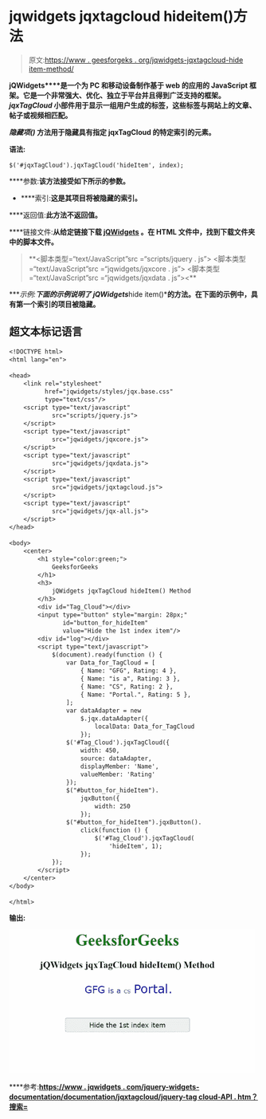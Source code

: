 # jqwidgets jqxtagcloud hideitem()方法

> 原文:[https://www . geesforgeks . org/jqwidgets-jqxtagcloud-hide item-method/](https://www.geeksforgeeks.org/jqwidgets-jqxtagcloud-hideitem-method/)

**jQWidgets****是一个为 PC 和移动设备制作基于 web 的应用的 JavaScript 框架。它是一个非常强大、优化、独立于平台并且得到广泛支持的框架。 ***jqxTagCloud*** 小部件用于显示一组用户生成的标签，这些标签与网站上的文章、帖子或视频相匹配。**

*****隐藏项()*** 方法用于隐藏具有指定 **jqxTagCloud** 的特定索引的元素。**

****语法:****

```
$('#jqxTagCloud').jqxTagCloud('hideItem', index);
```

****参数:**该方法接受如下所示的参数。**

*   ****索引:**这是其项目将被隐藏的索引。**

****返回值:**此方法不返回值。**

****链接文件:**从给定链接下载 [jQWidgets](https://www.jqwidgets.com/download/) 。在 HTML 文件中，找到下载文件夹中的脚本文件。**

> <link rel="”stylesheet”" href="”jqwidgets/styles/jqx.base.css”" type="”text/css”"> **<脚本类型=“text/JavaScript”src =“scripts/jquery . js”></脚本>
> <脚本类型=“text/JavaScript”src =“jqwidgets/jqxcore . js”></脚本>
> <脚本类型=“text/JavaScript”src =“jqwidgets/jqxdata . js”><**

****示例:**下面的示例说明了 jQWidgets***hide item()***的方法。在下面的示例中，具有第一个索引的项目被隐藏。**

## **超文本标记语言**

```
<!DOCTYPE html>
<html lang="en">

<head>
    <link rel="stylesheet" 
          href="jqwidgets/styles/jqx.base.css" 
          type="text/css"/>
    <script type="text/javascript" 
            src="scripts/jquery.js">
    </script>
    <script type="text/javascript" 
            src="jqwidgets/jqxcore.js">
    </script>
    <script type="text/javascript" 
            src="jqwidgets/jqxdata.js">
    </script>
    <script type="text/javascript" 
            src="jqwidgets/jqxtagcloud.js">
    </script>
    <script type="text/javascript" 
            src="jqwidgets/jqx-all.js">
    </script>
</head>

<body>
    <center>
        <h1 style="color:green;">
            GeeksforGeeks
        </h1>
        <h3>
            jQWidgets jqxTagCloud hideItem() Method
        </h3>
        <div id="Tag_Cloud"></div>
        <input type="button" style="margin: 28px;" 
               id="button_for_hideItem" 
               value="Hide the 1st index item"/>
        <div id="log"></div>
        <script type="text/javascript">
            $(document).ready(function () {
                var Data_for_TagCloud = [
                    { Name: "GFG", Rating: 4 },
                    { Name: "is a", Rating: 3 },
                    { Name: "CS", Rating: 2 },
                    { Name: "Portal.", Rating: 5 },
                ];
                var dataAdapter = new
                    $.jqx.dataAdapter({
                        localData: Data_for_TagCloud
                    });
                $('#Tag_Cloud').jqxTagCloud({
                    width: 450,
                    source: dataAdapter,
                    displayMember: 'Name',
                    valueMember: 'Rating'
                });
                $("#button_for_hideItem").
                    jqxButton({
                        width: 250
                    });
                $("#button_for_hideItem").jqxButton().
                    click(function () {
                        $('#Tag_Cloud').jqxTagCloud(
                            'hideItem', 1);
                    });
            });
        </script>
    </center>
</body>

</html>
```

****输出:****

**![](img/975aabb40cd53ead001c1fd7dddca32e.png)**

****参考:**[https://www . jqwidgets . com/jquery-widgets-documentation/documentation/jqxtagcloud/jquery-tag cloud-API . htm？搜索=](https://www.jqwidgets.com/jquery-widgets-documentation/documentation/jqxtagcloud/jquery-tagcloud-api.htm?search=)**